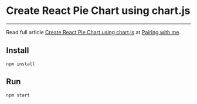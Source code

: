 # Create React Pie Chart using chart.js
___

Read full article [Create React Pie Chart using chart.js](https://pairingwith.me/david/articles/2023/01/02/create-react-pie-chart-using-chartjs) at [Pairing with me](https://pairingwith.me).

## Install

```
npm install
```

## Run

```
npm start
```


